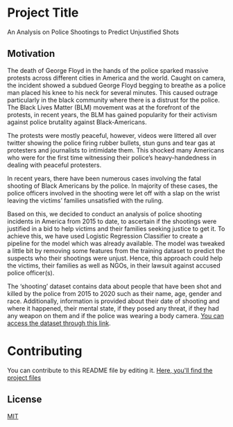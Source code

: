 # Project Title

An Analysis on Police Shootings to Predict Unjustified Shots

## Motivation

The death of George Floyd in the hands of the police sparked massive protests across different cities in America and the world. Caught on camera, the incident showed a subdued George Floyd begging to breathe as a police man placed his knee to his neck for several minutes. This caused outrage particularly in the black community where there is a distrust for the police. The Black Lives Matter (BLM) movement was at the forefront of the protests, in recent years, the BLM has gained popularity for their activism against police brutality against Black-Americans. 

The protests were mostly peaceful, however, videos were littered all over twitter showing the police firing rubber bullets, stun guns and tear gas at protesters and journalists to intimidate them. This shocked many Americans who were for the first time witnessing their police’s heavy-handedness in dealing with peaceful protesters.

In recent years, there have been numerous cases involving the fatal shooting of Black Americans by the police. In majority of these cases, the police officers involved in the shooting were let off with a slap on the wrist leaving the victims’ families unsatisfied with the ruling. 

Based on this, we decided to conduct an analysis of police shooting incidents in America from 2015 to date, to ascertain if the shootings were justified in a bid to help victims and their families seeking justice to get it. To achieve this, we have used Logistic Regression Classifier to create a pipeline for the model which was already available. The model was tweaked a little bit by removing some features from the training dataset to predict the suspects who their shootings were unjust. Hence, this approach could help the victims, their families as well as NGOs, in their lawsuit against accused police officer(s).

The ‘shooting’ dataset contains data about people that have been shot and killed by the police from 2015 to 2020 such as their name, age, gender and race. Additionally, information is provided about their date of shooting and where it happened, their mental state, if they posed any threat, if they had any weapon on them and if the police was wearing a body camera. [You can access the dataset through this link](https://www.kaggle.com/ahsen1330/us-police-shootings).

# Contributing
You can contribute to this README file by editing it. 
[Here, you'll find the project files](https://github.com/HamoyeHQ/04-police-shootings) 

## License
[MIT](https://choosealicense.com/licenses/mit/)
